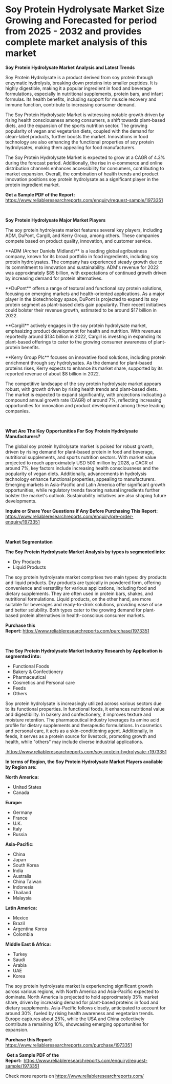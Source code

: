 <p><h1>Soy Protein Hydrolysate Market Size Growing and Forecasted for period from 2025 - 2032 and provides complete market analysis of this market</h1></p><p><strong>Soy Protein Hydrolysate Market Analysis and Latest Trends</strong></p>
<p><p>Soy Protein Hydrolysate is a product derived from soy protein through enzymatic hydrolysis, breaking down proteins into smaller peptides. It is highly digestible, making it a popular ingredient in food and beverage formulations, especially in nutritional supplements, protein bars, and infant formulas. Its health benefits, including support for muscle recovery and immune function, contribute to increasing consumer demand.</p><p>The Soy Protein Hydrolysate Market is witnessing notable growth driven by rising health consciousness among consumers, a shift towards plant-based diets, and the expansion of the sports nutrition sector. The growing popularity of vegan and vegetarian diets, coupled with the demand for clean-label products, further boosts the market. Innovations in food technology are also enhancing the functional properties of soy protein hydrolysates, making them appealing for food manufacturers.</p><p>The Soy Protein Hydrolysate Market is expected to grow at a CAGR of 4.3% during the forecast period. Additionally, the rise in e-commerce and online distribution channels enhances accessibility for consumers, contributing to market expansion. Overall, the combination of health trends and product innovation positions soy protein hydrolysate as a significant player in the protein ingredient market.</p></p>
<p><strong>Get a Sample PDF of the Report:&nbsp;</strong> <a href="https://www.reliableresearchreports.com/enquiry/request-sample/1973351?utm_campaign=3325&utm_medium=2&utm_source=Github&utm_content=ia&utm_term=07042025&utm_id=soy-protein-hydrolysate">https://www.reliableresearchreports.com/enquiry/request-sample/1973351</a></p>
<p>&nbsp;</p>
<p><strong>Soy Protein Hydrolysate Major Market Players</strong></p>
<p><p>The soy protein hydrolysate market features several key players, including ADM, DuPont, Cargill, and Kerry Group, among others. These companies compete based on product quality, innovation, and customer service.</p><p>**ADM (Archer Daniels Midland)** is a leading global agribusiness company, known for its broad portfolio in food ingredients, including soy protein hydrolysates. The company has experienced steady growth due to its commitment to innovation and sustainability. ADM's revenue for 2022 was approximately $85 billion, with expectations of continued growth driven by increasing demand for protein alternatives.</p><p>**DuPont** offers a range of textural and functional soy protein solutions, focusing on emerging markets and health-oriented applications. As a major player in the biotechnology space, DuPont is projected to expand its soy protein segment as plant-based diets gain popularity. Their recent initiatives could bolster their revenue growth, estimated to be around $17 billion in 2022.</p><p>**Cargill** actively engages in the soy protein hydrolysate market, emphasizing product development for health and nutrition. With revenues reportedly around $134 billion in 2022, Cargill is investing in expanding its plant-based offerings to cater to the growing consumer awareness of plant-protein benefits.</p><p>**Kerry Group Plc** focuses on innovative food solutions, including protein enrichment through soy hydrolysates. As the demand for plant-based proteins rises, Kerry expects to enhance its market share, supported by its reported revenue of about $8 billion in 2022.</p><p>The competitive landscape of the soy protein hydrolysate market appears robust, with growth driven by rising health trends and plant-based diets. The market is expected to expand significantly, with projections indicating a compound annual growth rate (CAGR) of around 7%, reflecting increasing opportunities for innovation and product development among these leading companies.</p></p>
<p>&nbsp;</p>
<p><strong>What Are The Key Opportunities For Soy Protein Hydrolysate Manufacturers?</strong></p>
<p><p>The global soy protein hydrolysate market is poised for robust growth, driven by rising demand for plant-based protein in food and beverage, nutritional supplements, and sports nutrition sectors. With market value projected to reach approximately USD 500 million by 2028, a CAGR of around 7%, key factors include increasing health consciousness and the popularity of vegan diets. Additionally, advancements in hydrolysis technology enhance functional properties, appealing to manufacturers. Emerging markets in Asia-Pacific and Latin America offer significant growth opportunities, while regulatory trends favoring natural ingredients further bolster the market's outlook. Sustainability initiatives are also shaping future developments.</p></p>
<p><strong>Inquire or Share Your Questions If Any Before Purchasing This Report:</strong> <a href="https://www.reliableresearchreports.com/enquiry/pre-order-enquiry/1973351?utm_campaign=3325&utm_medium=2&utm_source=Github&utm_content=ia&utm_term=07042025&utm_id=soy-protein-hydrolysate">https://www.reliableresearchreports.com/enquiry/pre-order-enquiry/1973351</a></p>
<p>&nbsp;</p>
<p><strong>Market Segmentation</strong></p>
<p><strong>The Soy Protein Hydrolysate Market Analysis by types is segmented into:</strong></p>
<p><ul><li>Dry Products</li><li>Liquid Products</li></ul></p>
<p><p>The soy protein hydrolysate market comprises two main types: dry products and liquid products. Dry products are typically in powdered form, offering convenience and versatility for various applications, including food and dietary supplements. They are often used in protein bars, shakes, and nutritional formulations. Liquid products, on the other hand, are more suitable for beverages and ready-to-drink solutions, providing ease of use and better solubility. Both types cater to the growing demand for plant-based protein alternatives in health-conscious consumer markets.</p></p>
<p><strong>Purchase this Report:&nbsp;</strong><a href="https://www.reliableresearchreports.com/purchase/1973351?utm_campaign=3325&utm_medium=2&utm_source=Github&utm_content=ia&utm_term=07042025&utm_id=soy-protein-hydrolysate">https://www.reliableresearchreports.com/purchase/1973351</a></p>
<p>&nbsp;</p>
<p><strong>The Soy Protein Hydrolysate Market Industry Research by Application is segmented into:</strong></p>
<p><ul><li>Functional Foods</li><li>Bakery & Confectionery</li><li>Pharmaceutical</li><li>Cosmetics and Personal care</li><li>Feeds</li><li>Others</li></ul></p>
<p><p>Soy protein hydrolysate is increasingly utilized across various sectors due to its functional properties. In functional foods, it enhances nutritional value and digestibility. In bakery and confectionery, it improves texture and moisture retention. The pharmaceutical industry leverages its amino acid profile for dietary supplements and therapeutic formulations. In cosmetics and personal care, it acts as a skin-conditioning agent. Additionally, in feeds, it serves as a protein source for livestock, promoting growth and health, while "others" may include diverse industrial applications.</p></p>
<p><a href="https://www.reliableresearchreports.com/soy-protein-hydrolysate-r1973351?utm_campaign=3325&utm_medium=2&utm_source=Github&utm_content=ia&utm_term=07042025&utm_id=soy-protein-hydrolysate">&nbsp;https://www.reliableresearchreports.com/soy-protein-hydrolysate-r1973351</a></p>
<p><strong>In terms of Region, the Soy Protein Hydrolysate Market Players available by Region are:</strong></p>
<p>
    <p> <strong> North America: </strong>
        <ul>
            <li>United States</li>
            <li>Canada</li>
        </ul>
        </p> 
    <p> <strong> Europe: </strong>
        <ul>
            <li>Germany</li>
            <li>France</li>
            <li>U.K.</li>
            <li>Italy</li>
            <li>Russia</li>
        </ul>
        </p> 
    <p> <strong> Asia-Pacific: </strong>
        <ul>
            <li>China</li>
            <li>Japan</li>
            <li>South Korea</li>
            <li>India</li>
            <li>Australia</li>
            <li>China Taiwan</li>
            <li>Indonesia</li>
            <li>Thailand</li>
            <li>Malaysia</li>
        </ul>
        </p> 
    <p> <strong> Latin America: </strong>
        <ul>
            <li>Mexico</li>
            <li>Brazil</li>
            <li>Argentina Korea</li>
            <li>Colombia</li>
        </ul>
        </p> 
    <p> <strong> Middle East & Africa: </strong>
        <ul>
            <li>Turkey</li>
            <li>Saudi</li>
            <li>Arabia</li>
            <li>UAE</li>
            <li>Korea</li>
        </ul>
    </p>
    </p>
<p><p>The soy protein hydrolysate market is experiencing significant growth across various regions, with North America and Asia-Pacific expected to dominate. North America is projected to hold approximately 35% market share, driven by increasing demand for plant-based proteins in food and dietary supplements. Asia-Pacific follows closely, anticipated to account for around 30%, fueled by rising health awareness and vegetarian trends. Europe captures about 25%, while the USA and China collectively contribute a remaining 10%, showcasing emerging opportunities for expansion.</p></p>
<p><strong>Purchase this Report: </strong><a href="https://www.reliableresearchreports.com/purchase/1973351?utm_campaign=3325&utm_medium=2&utm_source=Github&utm_content=ia&utm_term=07042025&utm_id=soy-protein-hydrolysate">https://www.reliableresearchreports.com/purchase/1973351</a></p>
<p>&nbsp;<strong>Get a Sample PDF of the Report:&nbsp;&nbsp;</strong><a href="https://www.reliableresearchreports.com/enquiry/request-sample/1973351?utm_campaign=3325&utm_medium=2&utm_source=Github&utm_content=ia&utm_term=07042025&utm_id=soy-protein-hydrolysate">https://www.reliableresearchreports.com/enquiry/request-sample/1973351</a></p>
<p><strong></strong></p>
<p>Check more reports on <a href="https://www.reliableresearchreports.com/?utm_campaign=3325&utm_medium=2&utm_source=Github&utm_content=ia&utm_term=07042025&utm_id=soy-protein-hydrolysate">https://www.reliableresearchreports.com/</a></p>